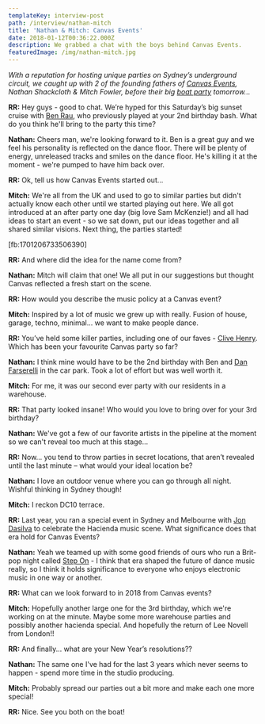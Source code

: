 ```yaml
---
templateKey: interview-post
path: /interview/nathan-mitch
title: 'Nathan & Mitch: Canvas Events'
date: 2018-01-12T00:36:22.000Z
description: We grabbed a chat with the boys behind Canvas Events.
featuredImage: /img/nathan-mitch.jpg
---
```

_With a reputation for hosting unique parties on Sydney’s underground circuit, we caught up with 2 of the founding fathers of [Canvas Events](https://www.facebook.com/canvaseventssydney/), Nathan Shackcloth & Mitch Fowler, before their big [boat party](https://www.facebook.com/pg/canvaseventssydney/events/?ref=page_internal) tomorrow..._

**RR:** Hey guys - good to chat. We’re hyped for this Saturday’s big sunset cruise with [Ben Rau](https://www.facebook.com/BenRauMusic/), who previously played at your 2nd birthday bash. What do you think he'll bring to the party this time?

**Nathan:** Cheers man, we're looking forward to it. Ben is a great guy and we feel his personality is reflected on the dance floor. There will be plenty of energy, unreleased tracks and smiles on the dance floor. He's killing it at the moment - we're pumped to have him back over.

**RR:** Ok, tell us how Canvas Events started out...

**Mitch:** We're all from the UK and used to go to similar parties but didn't actually know each other until we started playing out here. We all got introduced at an after party one day (big love Sam McKenzie!) and all had ideas to start an event - so we sat down, put our ideas together and all shared similar visions. Next thing, the parties started!

\[fb:1701206733506390]

**RR:** And where did the idea for the name come from?

**Nathan:** Mitch will claim that one! We all put in our suggestions but thought Canvas reflected a fresh start on the scene.

**RR:** How would you describe the music policy at a Canvas event?

**Mitch:** Inspired by a lot of music we grew up with really. Fusion of house, garage, techno, minimal... we want to make people dance.

**RR:** You’ve held some killer parties, including one of our faves - [Clive Henry](https://www.facebook.com/clivehenrymusic/). Which has been your favourite Canvas party so far?

**Nathan:** I think mine would have to be the 2nd birthday with Ben and [Dan Farserelli](https://www.facebook.com/dan.farserelli/) in the car park. Took a lot of effort but was well worth it.

**Mitch:** For me, it was our second ever party with our residents in a warehouse.

**RR:** That party looked insane! Who would you love to bring over for your 3rd birthday?

**Nathan:** We've got a few of our favorite artists in the pipeline at the moment so we can't reveal too much at this stage...

**RR:** Now... you tend to throw parties in secret locations, that aren’t revealed until the last minute – what would your ideal location be?

**Nathan:** I love an outdoor venue where you can go through all night. Wishful thinking in Sydney though!

**Mitch:** I reckon DC10 terrace.

**RR:** Last year, you ran a special event in Sydney and Melbourne with [Jon Dasilva](https://www.facebook.com/jondasilvadjprofile/) to celebrate the Hacienda music scene. What significance does that era hold for Canvas Events?

**Nathan:** Yeah we teamed up with some good friends of ours who run a Brit-pop night called [Step On](https://www.facebook.com/StepOnSydney/) - I think that era shaped the future of dance music really, so I think it holds significance to everyone who enjoys electronic music in one way or another.

**RR:** What can we look forward to in 2018 from Canvas events?

**Mitch:** Hopefully another large one for the 3rd birthday, which we're working on at the minute. Maybe some more warehouse parties and possibly another hacienda special. And hopefully the return of Lee Novell from London!!

**RR:** And finally... what are your New Year’s resolutions??

**Nathan:** The same one I've had for the last 3 years which never seems to happen - spend more time in the studio producing.

**Mitch:** Probably spread our parties out a bit more and make each one more special!

**RR:** Nice. See you both on the boat!
